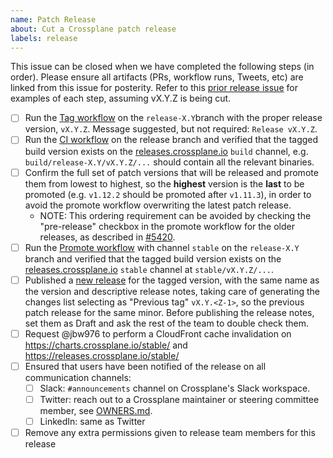 ```yaml
---
name: Patch Release
about: Cut a Crossplane patch release
labels: release
---
```


<!--
Issue title should be in the following format:

    Cut vX.Y.Z Release on DATE

For example:

    Cut v1.3.1 on June 29, 2021.

Please assign the release manager to the issue.
-->

This issue can be closed when we have completed the following steps (in order).
Please ensure all artifacts (PRs, workflow runs, Tweets, etc) are linked from
this issue for posterity. Refer to this [prior release issue][release-1.11.1] for
examples of each step, assuming vX.Y.Z is being cut.

- [ ] Run the [Tag workflow][tag-workflow] on the `release-X.Y`branch with the proper release version, `vX.Y.Z`. Message suggested, but not required: `Release vX.Y.Z`.
- [ ] Run the [CI workflow][ci-workflow] on the release branch and verified that the tagged build version exists on the [releases.crossplane.io] `build` channel, e.g. `build/release-X.Y/vX.Y.Z/...` should contain all the relevant binaries.
- [ ] Confirm the full set of patch versions that will be released and promote them from lowest to highest, so the **highest** version is the **last** to be promoted (e.g. `v1.12.2` should be promoted after `v1.11.3`), in order to avoid the promote workflow overwriting the latest patch release.
  - NOTE: This ordering requirement can be avoided by checking the "pre-release" checkbox in the promote workflow for the older releases, as described in [#5420].
- [ ] Run the [Promote workflow][promote-workflow] with channel `stable` on the `release-X.Y` branch and verified that the tagged build version exists on the [releases.crossplane.io] `stable` channel at `stable/vX.Y.Z/...`.
- [ ] Published a [new release] for the tagged version, with the same name as the version and descriptive release notes, taking care of generating the changes list selecting as "Previous tag" `vX.Y.<Z-1>`, so the previous patch release for the same minor. Before publishing the release notes, set them as Draft and ask the rest of the team to double check them.
- [ ] Request @jbw976 to perform a CloudFront cache invalidation on https://charts.crossplane.io/stable/ and https://releases.crossplane.io/stable/ 
- [ ] Ensured that users have been notified of the release on all communication channels:
  - [ ] Slack: `#announcements` channel on Crossplane's Slack workspace.
  - [ ] Twitter: reach out to a Crossplane maintainer or steering committee member, see [OWNERS.md][owners].
  - [ ] LinkedIn: same as Twitter
- [ ] Remove any extra permissions given to release team members for this release

<!-- Named Links -->
[ci-workflow]: https://github.com/crossplane/crossplane/actions/workflows/ci.yml
[configurations-workflow]: https://github.com/crossplane/crossplane/actions/workflows/configurations.yml
[new release]: https://github.com/crossplane/crossplane/releases/new
[owners]: https://github.com/crossplane/crossplane/blob/master/OWNERS.md
[promote-workflow]: https://github.com/crossplane/crossplane/actions/workflows/promote.yml
[release-1.11.1]: https://github.com/crossplane/crossplane/issues/3796
[releases table]: https://github.com/crossplane/crossplane#releases
[releases.crossplane.io]: https://releases.crossplane.io
[tag-workflow]: https://github.com/crossplane/crossplane/actions/workflows/tag.yml
[#5420]: https://github.com/crossplane/crossplane/issues/5420#issuecomment-2318294855 